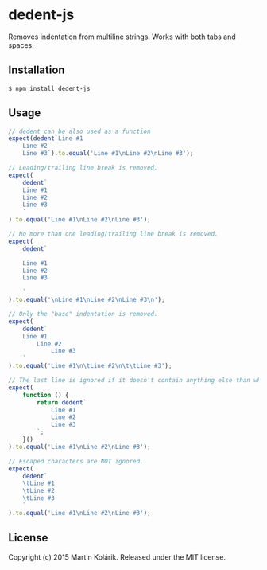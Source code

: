 # dedent-js

Removes indentation from multiline strings. Works with both tabs and spaces.

## Installation

```
$ npm install dedent-js
```

## Usage

```js
// dedent can be also used as a function
expect(dedent`Line #1
	Line #2
	Line #3`).to.equal('Line #1\nLine #2\nLine #3');

// Leading/trailing line break is removed.
expect(
	dedent`
	Line #1
	Line #2
	Line #3
	`
).to.equal('Line #1\nLine #2\nLine #3');

// No more than one leading/trailing line break is removed.
expect(
	dedent`

	Line #1
	Line #2
	Line #3

	`
).to.equal('\nLine #1\nLine #2\nLine #3\n');

// Only the "base" indentation is removed.
expect(
	dedent`
	Line #1
		Line #2
			Line #3
	`
).to.equal('Line #1\n\tLine #2\n\t\tLine #3');

// The last line is ignored if it doesn't contain anything else than whitespace.
expect(
	function () {
		return dedent`
			Line #1
			Line #2
			Line #3
		`;
	}()
).to.equal('Line #1\nLine #2\nLine #3');

// Escaped characters are NOT ignored.
expect(
	dedent`
	\tLine #1
	\tLine #2
	\tLine #3
	`
).to.equal('Line #1\nLine #2\nLine #3');
```

## License
Copyright (c) 2015 Martin Kolárik. Released under the MIT license.
